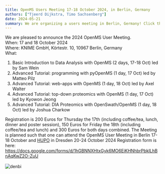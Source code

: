 ```yaml
---
title: OpenMS Users Meeting 17-18 October 2024, in Berlin, Germany
authors: ["Tjeerd Dijkstra, Timo Sachsenberg"]
date: 2024-05-21
summary: We are organizing a users meeting in Berlin, Germany! Click the header above for more information.
---
```


We are pleased to announce the 2024 OpenMS User Meeting.<br>
When:  17 and 18 October 2024<br>
Where: KNIME GmbH, Körtestr. 10, 10967 Berlin, Germany<br>
What:
1.	Basic Introduction to Data Analysis with OpenMS (2 days, 17-18 Oct) led by Sam Wein
2.	Advanced Tutorial: programming with pyOpenMS (1 day, 17 Oct) led by Matteo Pilz
3.	Advanced Tutorial: web-apps with OpenMS (1 day, 18 Oct) led by Axel Walter
4.	Advanced Tutorial: top-down proteomics with OpenMS (1 day, 17 Oct) led by Kyowon Jeong
5.	Advanced Tutorial: DIA Proteomics with OpenSwath/OpenMS (1 day, 18 Oct) led by Joshua Charkow

Registration is 200 Euros for Thursday the 17th (including coffee/tea, lunch, dinner and poster session), 150 Euros for Friday the 18th (including coffee/tea and lunch) and 300 Euros for both days combined.
The Meeting is planned such that one can attend the OpenMS User Meeting in Berlin 17-18 October and [HUPO](https://2024.hupo.org) in Dresden 20-24 October 2024
Registration form is here: https://docs.google.com/forms/d/1hGBNNXHtxGyk6MO6EiKHNhbrPbklLhBnAqKwZ2O-ZuU
<br><br>
![denbi](/images/logos/denbi.jpeg)
